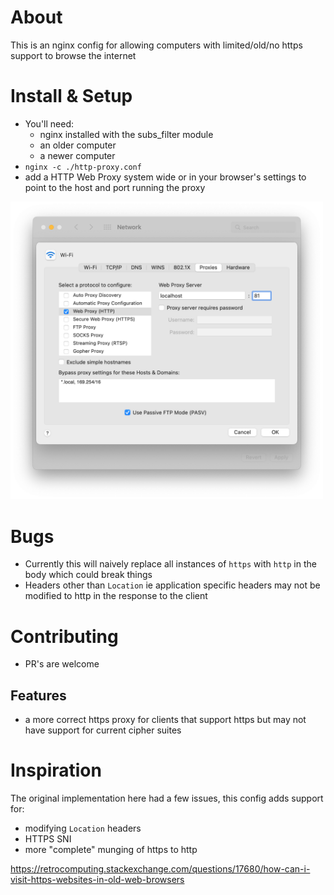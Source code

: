 # About
This is an nginx config for allowing computers with limited/old/no https support to browse the internet

# Install & Setup
- You'll need:
    - nginx installed with the subs_filter module
    - an older computer
    - a newer computer
- `nginx -c ./http-proxy.conf`
- add a HTTP Web Proxy system wide or in your browser's settings to point to the host and port running the proxy
<img width="500rem" src="https://github.com/nburns/retrocomputing-proxy/blob/main/docs/proxy-setup.png?raw=true" alt="Setup Example on macOS">

# Bugs
- Currently this will naively replace all instances of `https` with `http` in the body which could break things
- Headers other than `Location` ie application specific headers may not be modified to http in the response to the client

# Contributing
- PR's are welcome

## Features
- a more correct https proxy for clients that support https but may not have
support for current cipher suites

# Inspiration
The original implementation here had a few issues, this config adds support for:
- modifying `Location` headers
- HTTPS SNI
- more "complete" munging of https to http

https://retrocomputing.stackexchange.com/questions/17680/how-can-i-visit-https-websites-in-old-web-browsers



